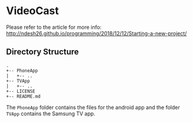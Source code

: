 # VideoCast

Please refer to the article for more info: http://ndesh26.github.io/programming/2018/12/12/Starting-a-new-project/

## Directory Structure

```
.
+-- PhoneApp
|   +-- ..
+-- TVApp
|   +-- ..
+-- LICENSE
+-- README.md
```

The `PhoneApp` folder contains the files for the android app and the folder `TVApp` contains the Samsung TV app.